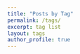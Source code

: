 ```yaml
---
title: "Posts by Tag"
permalink: /tags/
excerpt: tag list
layout: tags
author_profile: true
---
```

